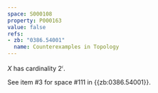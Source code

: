 ```yaml
---
space: S000108
property: P000163
value: false
refs:
- zb: "0386.54001"
  name: Counterexamples in Topology
---
```


$X$ has cardinality $2^{\mathfrak c}$.

See item #3 for space #111 in {{zb:0386.54001}}.
